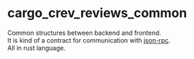 # cargo_crev_reviews_common

Common structures between backend and frontend.  
It is kind of a contract for communication with [json-rpc](https://www.jsonrpc.org/specification).  
All in rust language.  
